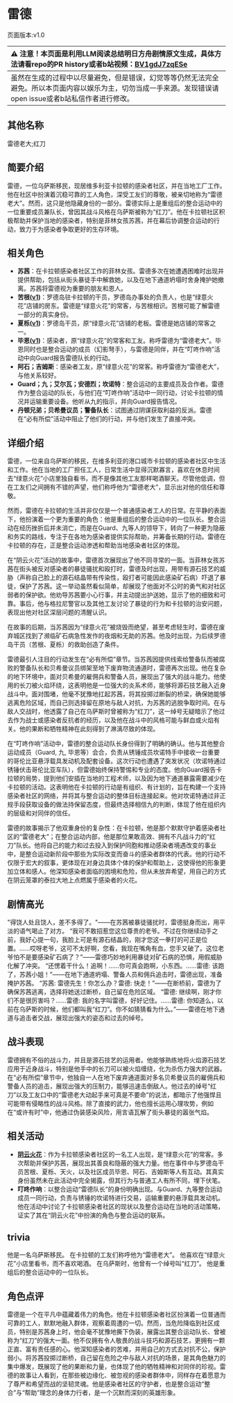 # 雷德
页面版本:v1.0
 

| :warning: 注意！本页面是利用LLM阅读总结明日方舟剧情原文生成，具体方法请看repo的PR history或者b站视频：[BV1gdJ7zqESe](https://www.bilibili.com/video/BV1gdJ7zqESe/)         |
|:----------------------------|
| 虽然在生成的过程中以尽量避免，但是错误，幻觉等等仍然无法完全避免。所以本页面内容以娱乐为主，切勿当成一手来源。发现错误请open issue或者b站私信作者进行修改。|



## 其他名称
雷德老大;红刀
## 简要介绍
雷德，一位乌萨斯移民，现居维多利亚卡拉顿的感染者社区，并在当地工厂工作。他在社区中扮演着沉稳可靠的工人角色，深受工友们的尊敬，被亲切地称为“雷德老大”。然而，这只是他隐藏身份的一部分。雷德实际上是重组后的整合运动中的一位重要成员兼队长，曾因其战斗风格在乌萨斯被称为“红刀”。他在卡拉顿社区积极帮助并保护当地的感染者，特别是菲林女孩苏茜，并在幕后协调整合运动的行动，致力于为感染者争取更好的生存环境。
## 相关角色
-   **苏茜**：在卡拉顿感染者社区工作的菲林女孩。雷德多次在她遭遇困难时出现并提供帮助，包括从街头暴徒手中解救她，以及在地下通道坍塌时舍身掩护她撤离。苏茜将雷德视为重要的朋友和恩人。
-   **苦根([v1](extended_char_ku_gen.md))**：罗德岛驻卡拉顿的干员，罗德岛办事处的负责人，也是“绿意火花”店铺的房东。雷德是“绿意火花”的常客，与苦根相识。苦根可能了解雷德一部分的真实身份。
-   **夏栎([v1](char_492_quercu.md))**：罗德岛干员，原“绿意火花”店铺的老板。雷德是她店铺的常客之一。
-   **毕恩([v1](extended_char_bi_en.md))**：感染者，原“绿意火花”的常客和工友。称呼雷德为“雷德老大”。毕恩同时也是整合运动的成员（幻影弩手），与雷德是同伴，并在“叮咚作响”活动中向Guard报告雷德队长的行动。
-   **阿石；吉姆斯**：感染者工友，原“绿意火花”的常客。称呼雷德为“雷德老大”，与他关系较好。
-   **Guard；九；艾尔瓦；安德烈；坎诺特**：整合运动的主要成员及合作者。雷德作为整合运动的队长，与他们在“叮咚作响”活动中一同行动，讨论卡拉顿的情况并运输重要设备。他听从九的指示，并向Guard报告情况。
-   **丹顿兄弟；贝希曼议员；警备队长**：试图通过阴谋获取利益的反派。雷德在“必有所偿”活动中阻止了他们的行动，并与他们发生了直接冲突。
## 详细介绍
雷德，一位来自乌萨斯的移民，在维多利亚的港口城市卡拉顿的感染者社区中生活和工作。他在当地的工厂担任工人，日常生活中显得沉默寡言，喜欢在休息时间去“绿意火花”小店里独自看书，而不是像其他工友那样喝酒聊天。尽管他低调，但在工友们之间拥有不错的声望，他们称呼他为“雷德老大”，显示出对他的信任和尊敬。

然而，雷德在卡拉顿的生活并非仅仅是一个普通感染者工人的日常。在平静的表面下，他扮演着一个更为重要的角色：他是重组后的整合运动中的一位队长。整合运动在经历挫折后并未消亡，而是在Guard、九等人的领导下，转向了一种更为隐蔽和务实的路线，专注于在各地为感染者提供实际帮助，并筹备长期的行动。雷德在卡拉顿的存在，正是整合运动渗透和帮助当地感染者社区的体现。

在“阴云火花”活动的故事中，雷德首次展现出了他不同寻常的一面。当菲林女孩苏茜在街头被反对感染者的暴徒骚扰和殴打时，雷德及时出现，用带有源石技艺的威胁（声称自己脸上的源石结晶带有传染性，殴打者可能因此感染矿石病）吓退了暴徒，保护了苏茜。这一举动虽然看似简单，却展现了他面对不公时的勇气和对社区弱者的保护欲。他劝导苏茜要小心行事，并主动提出护送她，显示了他的细致和可靠。事后，他与格拉尼警官以及其他工友讨论了暴徒的行为和卡拉顿的治安问题，表现出他对社区深层问题的清醒认识。

在故事的后期，当苏茜因为“绿意火花”被烧毁而绝望，甚至考虑轻生时，雷德在废弃城区找到了濒临矿石病急性发作的夜烟和无助的苏茜。他及时出现，为后续罗德岛干员（苦根、夏栎）的救助创造了条件。

雷德最引人注目的行动发生在“必有所偿”章节。当苏茜因提供线索给警备队而被腐败的警备队长和贝希曼议员绑架至地下废弃物流通道时，雷德再次出现。他在复杂的地下环境中，面对贝希曼的雇佣兵和警备人员，展现出了强大的战斗能力。他使用的长刀被火焰环绕，这表明他是一位强大的炎系术师，能够将源石技艺融入近身战斗中。面对围堵，他毫不犹豫地扛起苏茜，将其投掷过断裂的桥梁，确保她能够逃离危险区域，而自己则选择留在原地与敌人对抗，为苏茜的逃脱争取时间。在与敌人交战时，他透露了自己在乌萨斯时曾被称为“红刀”，这一绰号无疑暗示了他过去作为战士或感染者反抗者的经历，以及他在战斗中的风格可能与鲜血或火焰有关。他的果断和牺牲精神在此刻得到了淋漓尽致的体现。

在“叮咚作响”活动中，雷德的整合运动队长身份得到了明确的确认。他与其他整合运动成员（Guard, 九, 毕恩等）会合，负责从锈锤成员坎诺特手中接收一台重要的哥伦比亚悬浮载具发动机及配套设备。这次行动也遭遇了突发状况（坎诺特通过锈锤伏击哥伦比亚车队），但雷德始终保持警惕和专业的态度。他向Guard报告卡拉顿的局势，提到他们安插在当地的工程术师，以及因为地下通道暴露需要减少在卡拉顿的活动。这表明他在卡拉顿的行动是有组织、有计划的，旨在构建一个支持感染者社区的网络，并将其与整合运动的整体目标连接起来。他对坎诺特通过非正规手段获取设备的做法持保留态度，但最终选择相信九的判断，体现了他在组织内的层级和对同伴的信任。

雷德的故事揭示了他双重身份的复杂性：在卡拉顿，他是那个默默守护着感染者社区的“雷德老大”；在整合运动内部，他是那位果敢高效、拥有不凡战斗力的“红刀”队长。他将自己的能力和过去投入到保护同胞和推动感染者境遇改变的事业中，是整合运动新阶段中那些为实际改变而奋斗的感染者群体的代表。他的行动不仅限于宏大的叙事，更体现在对身边具体个体的保护和帮助上，这使得他的形象更加立体和感人。他深知感染者面临的困境和危险，但从未放弃希望，用自己的方式在阴云笼罩的泰拉大地上点燃属于感染者的火花。
## 剧情高光
"得饶人处且饶人，差不多得了。"——在苏茜被暴徒骚扰时，雷德挺身而出，用平淡的语气喝止了对方。
“我可不敢招惹您这位尊贵的老爷。不过在你继续动手之前，我好心提一句，我脸上可是有源石结晶的，刚才您这一拳打的可正是位置。......哎呀老爷，这可不太好啊，您看，我现在嘴角有血，您手又破了。这位老爷怕不是要感染矿石病了？”——雷德巧妙地利用暴徒对矿石病的恐惧，用假威胁化解了冲突。
“还愣着干什么！追啊！......你可真会跑啊，小东西。......雷德: 该跑了，苏茜小姐！”——在地下通道坍塌、警备人员和佣兵追击时，雷德出现，准备掩护苏茜。
“苏茜: 雷德先生！你怎么办？雷德: 快走！”——在断桥前，雷德为了确保苏茜逃离，选择将她送过断桥，自己留在危险区域。
“雷德: 继续啊，刚才你们不是很厉害吗？......雷德: 我的名字叫雷德，好好记住。......雷德: 你知道么，以前在乌萨斯的时候，他们都叫我“红刀”。你不如猜猜看为什么。”——雷德在地下通道与追击者交战，展现出强大的姿态和过去的绰号。
## 战斗表现
雷德拥有不俗的战斗力，并且是源石技艺的运用者。他能够熟练地将火焰源石技艺应用于近身战斗，特别是他手中的长刀可以被火焰缠绕，化为杀伤力强大的武器。在“必有所偿”章节中，他独自一人在地下废弃通道面对多名贝希曼议员的雇佣兵和警备人员的追击，展现出强大的压制力，能够迅速击倒敌人。他过去的绰号“红刀”以及工友口中的“雷德老大动起手来可真是不要命”的说法，都暗示了他强悍且可能带有侵略性的战斗风格。除了直接的武力，他也擅长运用心理攻势，例如在“或许有时”中，他通过伪装感染风险，用言语瓦解了街头暴徒的嚣张气焰。
## 相关活动
-   **[阴云火花](../stories/act10mini.md)**：作为卡拉顿感染者社区的一名工人出现，是“绿意火花”的常客。多次帮助并保护苏茜，展现出其善良和隐蔽的强大力量。他在事件中与罗德岛干员苦根、夏栎、天火，以及社区成员毕恩、阿石、吉姆斯等人有互动。其真实身份虽然未在此活动中完全揭露，但其行为与普通工人有所不同，埋下伏笔。
-   **叮咚作响**：以整合运动“雷德队长”的身份明确出现。与Guard、九等整合运动成员一同行动，负责与锈锤的坎诺特进行交易，运输重要的悬浮载具发动机。他在活动中讨论了卡拉顿感染者社区的现状以及整合运动在当地的活动策略，证实了其在“阴云火花”中扮演的角色与整合运动的联系。
## trivia
他是一名乌萨斯移民。
在卡拉顿的工友们称呼他为“雷德老大”。
他喜欢在“绿意火花”小店里看书，而不喜欢喝酒。
在乌萨斯时，他曾有一个绰号叫“红刀”。
他是重组后的整合运动中的一位队长。
## 角色点评
雷德是一个在平凡中蕴藏着伟力的角色。他在卡拉顿感染者社区扮演着一位普通而可靠的工人，默默地融入群体，观察着周遭的一切。然而，当危险降临到社区成员，特别是苏茜身上时，他会毫不犹豫地撕下伪装，展露出其整合运动队长、曾被称为“红刀”的强大一面。他不仅拥有令人敬畏的战斗技巧和源石技艺，更拥有一颗正直、富有责任感的心。他深知感染者的苦难，并用自己的方式去对抗不公，保护弱小。将苏茜投掷过断桥，自己留在危险之中与敌人对抗的场景，是其角色魅力的集中爆发，既展现了他的果断和力量，也体现了他的牺牲精神和对同伴的珍视。雷德的故事让人看到，在那些被边缘化、被忽视的感染者群体中，同样存在着愿意为了尊严和希望而战的坚韧灵魂。他是感染者社区的守护者，也是整合运动“整合”与“帮助”理念的身体力行者，是一个沉默而深刻的英雄形象。